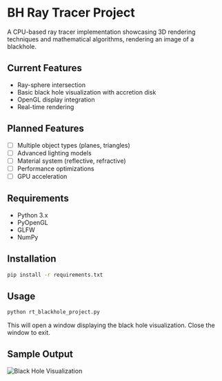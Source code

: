 # BH Ray Tracer Project

A CPU-based ray tracer implementation showcasing 3D rendering techniques and mathematical algorithms, rendering an image of a blackhole.

## Current Features
- Ray-sphere intersection
- Basic black hole visualization with accretion disk
- OpenGL display integration
- Real-time rendering

## Planned Features
- [ ] Multiple object types (planes, triangles)
- [ ] Advanced lighting models
- [ ] Material system (reflective, refractive)
- [ ] Performance optimizations
- [ ] GPU acceleration

## Requirements
- Python 3.x
- PyOpenGL
- GLFW
- NumPy

## Installation
```bash
pip install -r requirements.txt 
```

## Usage
```bash
python rt_blackhole_project.py 
```
This will open a window displaying the black hole visualization. Close the window to exit.

## Sample Output
![Black Hole Visualization](images/blackhole_render.png)
